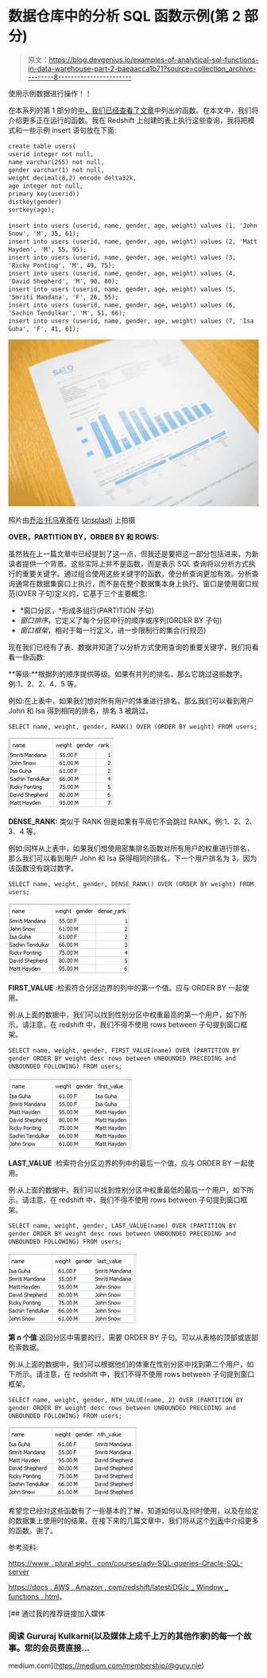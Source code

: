 # 数据仓库中的分析 SQL 函数示例(第 2 部分)

> 原文：<https://blog.devgenius.io/examples-of-analytical-sql-functions-in-data-warehouse-part-2-baeaacca1b71?source=collection_archive---------8----------------------->

使用示例数据进行操作！！

在本系列的第 1 部分的[中，我们已经查看了](/examples-of-analytical-sql-functions-in-data-warehouse-part-1-99794e0273d9)[文章](https://medium.com/dev-genius/important-sql-clauses-functions-in-data-engineering-and-analytics-85d8d84c2d78)中列出的函数。在本文中，我们将介绍更多正在运行的函数。我在 Redshift 上创建的表上执行这些查询，我将把模式和一些示例 insert 语句放在下面:

```
create table users(
userid integer not null,
name varchar(255) not null,
gender varchar(1) not null,
weight decimal(8,2) encode delta32k,
age integer not null,
primary key(userid))
distkey(gender)
sortkey(age);

insert into users (userid, name, gender, age, weight) values (1, 'John Snow', 'M', 35, 61);
insert into users (userid, name, gender, age, weight) values (2, 'Matt Hayden', 'M', 55, 95);
insert into users (userid, name, gender, age, weight) values (3, 'Ricky Ponting', 'M', 49, 75);
insert into users (userid, name, gender, age, weight) values (4, 'David Shepherd', 'M', 90, 80);
insert into users (userid, name, gender, age, weight) values (5, 'Smriti Mandana', 'F', 26, 55);
insert into users (userid, name, gender, age, weight) values (6, 'Sachin Tendulkar', 'M', 51, 66);
insert into users (userid, name, gender, age, weight) values (7, 'Isa Guha', 'F', 41, 61);
```

![](img/2a835a2ac214cec744c26983a7e17435.png)

照片由[乔治·托马塞蒂](https://unsplash.com/@gtomassetti?utm_source=medium&utm_medium=referral)在 [Unsplash](https://unsplash.com?utm_source=medium&utm_medium=referral) 上拍摄

**OVER，PARTITION BY，ORBER BY 和 ROWS:**

虽然我在上一篇文章中已经提到了这一点，但我还是要把这一部分包括进来，为新读者提供一个背景。这些实际上并不是函数，而是表示 SQL 查询将以分析方式执行的重要关键字。通过组合使用这些关键字的函数，使分析查询更加有效。分析查询通常在数据集窗口上执行，而不是在整个数据集本身上执行。窗口是使用窗口规范(OVER 子句)定义的，它基于三个主要概念:

*   *窗口分区，*形成多组行(PARTITION 子句)
*   *窗口排序*，它定义了每个分区中行的顺序或序列(ORDER BY 子句)
*   *窗口框架*，相对于每一行定义，进一步限制行的集合(行规范)

现在我们已经有了表、数据并知道了以分析方式使用查询的重要关键字，我们将看看一些函数:

**等级:**根据列的顺序提供等级。如果有并列的排名，那么它跳过这些数字。例:1、2、2、4、5 等。

例如:在上表中，如果我们想对所有用户的体重进行排名，那么我们可以看到用户 John 和 Isa 得到相同的排名，排名 3 被跳过。

```
SELECT name, weight, gender, RANK() OVER (ORDER BY weight) FROM users;
```

![](img/54e77405ca9a10a63d55a174307abb07.png)

**DENSE_RANK:** 类似于 RANK 但是如果有平局它不会跳过 RANK。例:1、2、2、3、4 等。

例如:同样从上表中，如果我们想使用密集排名函数对所有用户的权重进行排名，那么我们可以看到用户 John 和 Isa 获得相同的排名，下一个用户排名为 3，因为该函数没有跳过数字。

```
SELECT name, weight, gender, DENSE_RANK() OVER (ORDER BY weight) FROM users;
```

![](img/3ada3716799ec132438366e152113fda.png)

**FIRST_VALUE** :检索符合分区边界的列中的第一个值。应与 ORDER BY 一起使用。

例:从上面的数据中，我们可以找到性别分区中权重最高的第一个用户，如下所示。请注意，在 redshift 中，我们不得不使用 rows between 子句提到窗口框架。

```
SELECT name, weight, gender, FIRST_VALUE(name) OVER (PARTITION BY gender ORDER BY weight desc rows between UNBOUNDED PRECEDING and UNBOUNDED FOLLOWING) FROM users;
```

![](img/8256e5a1711a4271f20cbf317082a067.png)

**LAST_VALUE** :检索符合分区边界的列中的最后一个值。应与 ORDER BY 一起使用。

例:从上面的数据中，我们可以找到性别分区中权重最低的最后一个用户，如下所示。请注意，在 redshift 中，我们不得不使用 rows between 子句提到窗口框架。

```
SELECT name, weight, gender, LAST_VALUE(name) OVER (PARTITION BY gender ORDER BY weight desc rows between UNBOUNDED PRECEDING and UNBOUNDED FOLLOWING) FROM users;
```

![](img/159f374b8f865ccb31b4196d02c0d5cf.png)

**第 n 个值**:返回分区中需要的行，需要 ORDER BY 子句。可以从表格的顶部或底部检索数据。

例:从上面的数据中，我们可以根据他们的体重在性别分区中找到第二个用户，如下所示。请注意，在 redshift 中，我们不得不使用 rows between 子句提到窗口框架。

```
SELECT name, weight, gender, NTH_VALUE(name, 2) OVER (PARTITION BY gender ORDER BY weight desc rows between UNBOUNDED PRECEDING and UNBOUNDED FOLLOWING) FROM users;
```

![](img/46a2266b54d8a461ab97e32613a285e1.png)

希望您已经对这些函数有了一些基本的了解，知道如何以及何时使用，以及在给定的数据集上使用时的结果。在接下来的几篇文章中，我们将从这个[列表](https://medium.com/dev-genius/important-sql-clauses-functions-in-data-engineering-and-analytics-85d8d84c2d78)中介绍更多的函数。谢了。

参考资料:

[https://www . plural sight . com/courses/adv-SQL-queries-Oracle-SQL-server](https://www.pluralsight.com/courses/adv-sql-queries-oracle-sql-server)

[https://docs . AWS . Amazon . com/redshift/latest/DG/c _ Window _ functions . html](https://docs.aws.amazon.com/redshift/latest/dg/c_Window_functions.html)。

[](https://medium.com/membership/@guru.nie) [## 通过我的推荐链接加入媒体

### 阅读 Gururaj Kulkarni(以及媒体上成千上万的其他作家)的每一个故事。您的会员费直接…

medium.com](https://medium.com/membership/@guru.nie)